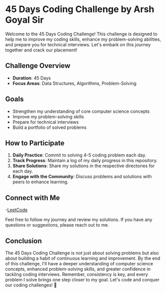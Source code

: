 # 45 Days Coding Challenge by Arsh Goyal Sir

Welcome to the 45 Days Coding Challenge! This challenge is designed to help me to improve my coding skills, enhance my problem-solving abilities, and prepare you for technical interviews. Let's embark on this journey together and crack our placement!

## Challenge Overview

- **Duration**: 45 Days
- **Focus Areas**: Data Structures, Algorithms, Problem-Solving

## Goals

- Strengthen my understanding of core computer science concepts
- Improve my problem-solving skills
- Prepare for technical interviews
- Build a portfolio of solved problems

## How to Participate

1. **Daily Practice**: Commit to solving 4-5 coding problem each day.
2. **Track Progress**: Maintain a log of my daily progress in this repository.
3. **Share Solutions**: Share my solutions in the respective directories for each day.
4. **Engage with the Community**: Discuss problems and solutions with peers to enhance learning.

## Connect with Me

-[LeetCode](https://leetcode.com/u/tanishqdublish)

Feel free to follow my journey and review my solutions. If you have any questions or suggestions, please reach out to me.

## Conclusion

The 45 Days Coding Challenge is not just about solving problems but also about building a habit of continuous learning and improvement. By the end of this challenge, I'll have a deeper understanding of computer science concepts, enhanced problem-solving skills, and greater confidence in tackling coding interviews. Remember, consistency is key, and every problem I solve brings one step closer to my goal. Let's code and conquer our coding challenges! 💪
